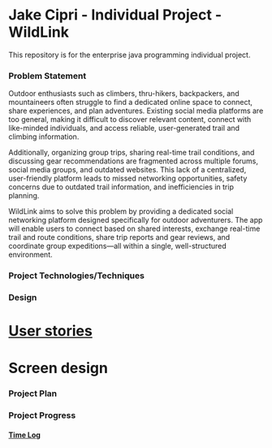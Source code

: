 # Jake Cipri - Individual Project - WildLink

This repository is for the enterprise java programming individual project.

### Problem Statement

Outdoor enthusiasts such as climbers, thru-hikers, backpackers, and mountaineers often struggle to find a dedicated online space to connect, share experiences, and plan adventures. Existing social media platforms are too general, making it difficult to discover relevant content, connect with like-minded individuals, and access reliable, user-generated trail and climbing information.

Additionally, organizing group trips, sharing real-time trail conditions, and discussing gear recommendations are fragmented across multiple forums, social media groups, and outdated websites. This lack of a centralized, user-friendly platform leads to missed networking opportunities, safety concerns due to outdated trail information, and inefficiencies in trip planning.

WildLink aims to solve this problem by providing a dedicated social networking platform designed specifically for outdoor adventurers. The app will enable users to connect based on shared interests, exchange real-time trail and route conditions, share trip reports and gear reviews, and coordinate group expeditions—all within a single, well-structured environment.

### Project Technologies/Techniques


### Design

# [User stories](userStories.md)
# Screen design

### Project Plan


### Project Progress

#### [Time Log](timeLog.md)
